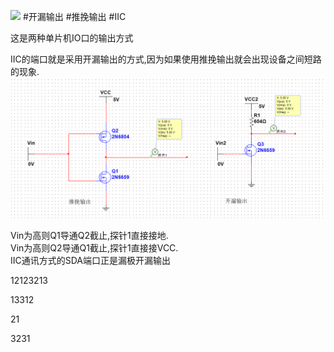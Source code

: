![](assets/推挽输出.ms14)
#开漏输出 #推挽输出 #IIC  

这是两种单片机IO口的输出方式  

IIC的端口就是采用开漏输出的方式,因为如果使用推挽输出就会出现设备之间短路的现象.  
![](assets/截图_20231112105128%201.png)

Vin为高则Q1导通Q2截止,探针1直接接地.   
Vin为高则Q2导通Q1截止,探针1直接接VCC.   
IIC通讯方式的SDA端口正是漏极开漏输出   


12123213  



13312  

21  



3231
